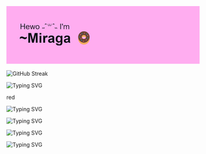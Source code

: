 <head>
  <link rel="stylesheet" href="https://fonts.googleapis.com/css2?family=Fira+Code:wght@600">
</head>

![Header Image](./Imgos/download.png)
<!-- <style>
.center {
  display: block;
  margin-left: auto;
  margin-right: auto;
  width: 100%;
}
</style>
<img src = "./Imgos/download.png" class = "center"> -->


![GitHub Streak](https://streak-stats.demolab.com?user=AVMiraga&theme=transparent&hide_border=true&mode=weekly)

![Typing SVG](https://readme-typing-svg.demolab.com?font=Fira+Code&duration=1250&pause=10&color=ffadf0&center=true&multiline=true&repeat=false&width=435&height=68&lines=-%3D%3D%3D%3D%3D%3D%3D%3D%3D%3D%3D%3D%3D%3D%3D%3D%3D%3D%3D%3D%3D%3D%3D%3D%3D%3D%3D-;%F0%9F%A5%91INTRODUCTION%3A)
<!--
This section will be introduction page.
-->

<span color="red">red</span> 
<!-- This is test -->
<!--
This section will be introduction page.
-->

![Typing SVG](https://readme-typing-svg.demolab.com?font=Fira+Code&duration=1250&pause=10&color=ff91de&center=true&multiline=true&repeat=false&width=435&height=68&lines=-%3D%3D%3D%3D%3D%3D%3D%3D%3D%3D%3D%3D%3D%3D%3D%3D%3D%3D%3D%3D%3D%3D%3D%3D%3D%3D%3D-;%F0%9F%A5%91INTRODUCTION%3A)

![Typing SVG](https://readme-typing-svg.demolab.com?font=Fira+Code&duration=1250&pause=10&color=ff73c9&center=true&multiline=true&repeat=false&width=435&height=68&lines=-%3D%3D%3D%3D%3D%3D%3D%3D%3D%3D%3D%3D%3D%3D%3D%3D%3D%3D%3D%3D%3D%3D%3D%3D%3D%3D%3D-;%F0%9F%A5%91INTRODUCTION%3A)

![Typing SVG](https://readme-typing-svg.demolab.com?font=Fira+Code&duration=1250&pause=10&color=ff4eb1&center=true&multiline=true&repeat=false&width=435&height=68&lines=-%3D%3D%3D%3D%3D%3D%3D%3D%3D%3D%3D%3D%3D%3D%3D%3D%3D%3D%3D%3D%3D%3D%3D%3D%3D%3D%3D-;%F0%9F%A5%91INTRODUCTION%3A)

![Typing SVG](https://readme-typing-svg.demolab.com?font=Fira+Code&duration=1250&pause=10&color=ff0096&center=true&multiline=true&repeat=false&width=435&height=68&lines=-%3D%3D%3D%3D%3D%3D%3D%3D%3D%3D%3D%3D%3D%3D%3D%3D%3D%3D%3D%3D%3D%3D%3D%3D%3D%3D%3D-;%F0%9F%A5%91INTRODUCTION%3A)






<!--
### Hi there 👋
\~🚧 UNDER CONSTRUCTION 🚧\~
~~ BELOW LINES WILL NOT BE INCLUDED, MAYBE FOR NOW. IT'S CLICHE AND I'LL TRY TO AVOID TO USE THEM. ~~
**AVMiraga/AVMiraga** is a ✨ _special_ ✨ repository because its `README.md` (this file) appears on your GitHub profile.

Here are some ideas to get you started:

- 🔭 I’m currently working on ...
- 🌱 I’m currently learning ...
- 👯 I’m looking to collaborate on ...
- 🤔 I’m looking for help with ...
- 💬 Ask me about ...
- 📫 How to reach me: ...
- 😄 Pronouns: ...
- ⚡ Fun fact: ...
~~ ABOVE LINES WILL NOT BE INCLUDED MAYBE FOR NOW, IT'S CLICHE AND I'LL TRY TO AVOID TO USE THEM. ~~
-->


